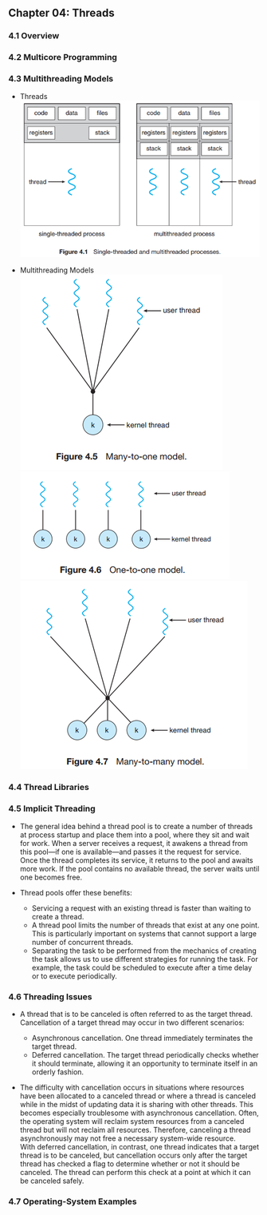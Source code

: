 ## Chapter 04: Threads

### 4.1 Overview

### 4.2 Multicore Programming

### 4.3 Multithreading Models

- Threads  
![Alt text](img/fig_4_1_Threads.PNG)

- Multithreading Models  
![Alt text](img/fig_4_5_Multithreading_models_1.PNG)
![Alt text](img/fig_4_6_Multithreading_models_2.PNG)
![Alt text](img/fig_4_7_Multithreading_models_3.PNG)

### 4.4 Thread Libraries

### 4.5 Implicit Threading

- The general idea behind a thread pool is to create a number of threads at process startup and place them into a pool, where they sit and wait for work. When a server receives a request, it awakens a thread from this pool—if one is available—and passes it the request for service. Once the thread completes its service, it returns to the pool and awaits more work. If the pool contains no available thread, the server waits until one becomes free.

- Thread pools offer these benefits:
	- Servicing a request with an existing thread is faster than waiting to create a thread.
	- A thread pool limits the number of threads that exist at any one point. This is particularly important on systems that cannot support a large number of concurrent threads.
	- Separating the task to be performed from the mechanics of creating the task allows us to use different strategies for running the task. For example, the task could be scheduled to execute after a time delay or to execute periodically.

### 4.6 Threading Issues

- A thread that is to be canceled is often referred to as the target thread. Cancellation of a target thread may occur in two different scenarios:
	- Asynchronous cancellation. One thread immediately terminates the target thread.
	- Deferred cancellation. The target thread periodically checks whether it should terminate, allowing it an opportunity to terminate itself in an orderly fashion.

- The difficulty with cancellation occurs in situations where resources have been allocated to a canceled thread or where a thread is canceled while in the midst of updating data it is sharing with other threads. This becomes especially troublesome with asynchronous cancellation. Often, the operating system will reclaim system resources from a canceled thread but will not reclaim all resources. Therefore, canceling a thread asynchronously may not free a necessary system-wide resource.  
With deferred cancellation, in contrast, one thread indicates that a target thread is to be canceled, but cancellation occurs only after the target thread has checked a flag to determine whether or not it should be canceled. The thread can perform this check at a point at which it can be canceled safely.

### 4.7 Operating-System Examples